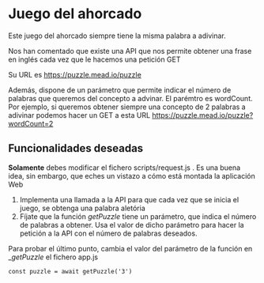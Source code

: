 # Juego del ahorcado

Este juego del ahorcado siempre tiene la misma palabra a adivinar.

Nos han comentado que existe una API que nos permite obtener una frase en inglés cada vez que le hacemos una petición GET

Su URL es https://puzzle.mead.io/puzzle

Además, dispone de un parámetro que permite indicar el número de palabras que queremos del concepto a advinar. El parémtro es wordCount. Por ejemplo, si queremos obtener siempre una concepto de 2 palabras a adivinar podemos hacer un GET a esta URL https://puzzle.mead.io/puzzle?wordCount=2


## Funcionalidades deseadas

**Solamente** debes modificar el fichero scripts/request.js . Es una buena idea, sin embargo, que eches un vistazo a cómo está montada la aplicación Web

1. Implementa una llamada a la API para que cada vez que se inicia el juego, se obtenga una palabra aletória
2. Fíjate que la función _getPuzzle_ tiene un parámetro, que indica el número de palabras a obtener. Usa el valor de dicho parámetro para hacer la petición a la API con el número de palabras deseados. 

Para probar el último punto, cambia el valor del parámetro de la función en __getPuzzle_ el fichero app.js

`const puzzle = await getPuzzle('3')`

